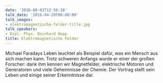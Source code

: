 ```yaml
---
date: '2016-08-03T12:56:38'
talk_date: '2016-04-29T00:00:00'
talk_images:
- elektromagnetische-felder-title.jpg
talk_speakers:
- Dipl. Phys. Reinhard Hopp
title: Elektromagnetische Felder
---
```

Michael Faradays Leben leuchtet als Beispiel dafür, was ein Mensch aus sich machen kann. Trotz schweren Anfangs wurde er einer der großen Forscher: dank ihm kennen wir Magnetfelder, elektrische Motoren und Generatoren und viele Geheimnisse der Chemie. Der Vortrag stellt sein Leben und einige seiner Erkenntnisse dar.

